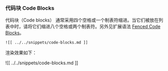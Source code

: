 ### 代码块 Code Blocks

代码块（Code blocks） 通常采用四个空格或一个制表符缩进。当它们被放在列表中时，请将它们缩进八个空格或两个制表符。另外见扩展语法 [Fenced Code Blocks](#fenced-code-blocks)。

```
![[ ../../snippets/code-blocks.md ]]
```

渲染效果如下：

![[ ../../snippets/code-blocks.md ]]